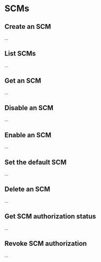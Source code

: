 # SCMs

## Create an SCM

...

## List SCMs

...

## Get an SCM

...

## Disable an SCM

...

## Enable an SCM

...

## Set the default SCM

...

## Delete an SCM

...

## Get SCM authorization status

...

## Revoke SCM authorization

...
